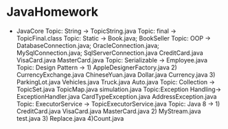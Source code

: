 # JavaHomework

* JavaCore
Topic: String           -> TopicString.java
Topic: final            -> TopicFinal.class
Topic: Static           -> Book.java; 
                           BookSeller
Topic: OOP              -> DatabaseConnection.java; 
                           OracleConnection.java;
                           MySqlConnection.java;
                           SqlServerConnection.java
                           CreditCard.java
                           VisaCard.java
                           MasterCard.java
Topic: Serializable     -> Employee.java
Topic: Design Pattern   -> 1) AppleDesignerFactory.java
                           2) CurrencyExchange.java
                              ChineseYuan.java
                              Dollar.java
                              Currency.java
                           3) ParkingLot.java
                              Vehicles.java
                              Truck.java
                              Auto.java
Topic: Collection       -> TopicSet.java
                           TopicMap.java
                           simulation.java
Topic:Exception Handling-> ExceptionHandler.java
                           CardTypeException.java
                           AddressException.java
Topic: ExecutorService  -> TopicExecutorService.java
Topic: Java 8           -> 1) CreditCard.java
                              VisaCard.java
                              MasterCard.java
                           2) MyStream.java
                              test.java
                           3) Replace.java
                           4)Count.java



